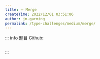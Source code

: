 ```yaml
---
title: ➖ Merge
createTime: 2022/12/01 03:51:06
author: jm-garming
permalink: /type-challenges/medium/merge/
---
```


::: info 题目
Github: []()

```ts

```

:::
